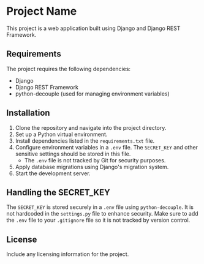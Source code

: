 # Project Name

This project is a web application built using Django and Django REST Framework.

## Requirements

The project requires the following dependencies:

- Django
- Django REST Framework
- python-decouple (used for managing environment variables)

## Installation

1. Clone the repository and navigate into the project directory.
2. Set up a Python virtual environment.
3. Install dependencies listed in the `requirements.txt` file.
4. Configure environment variables in a `.env` file. The `SECRET_KEY` and other sensitive settings should be stored in this file.
   - The `.env` file is not tracked by Git for security purposes.
5. Apply database migrations using Django's migration system.
6. Start the development server.

## Handling the SECRET_KEY

The `SECRET_KEY` is stored securely in a `.env` file using `python-decouple`. It is not hardcoded in the `settings.py` file to enhance security. Make sure to add the `.env` file to your `.gitignore` file so it is not tracked by version control.

## License

Include any licensing information for the project.
